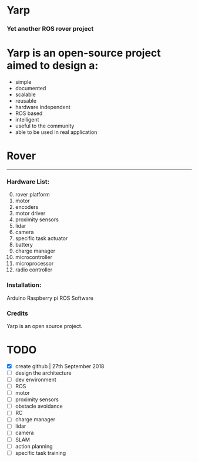 # Yarp 
### Yet another ROS rover project

# Yarp is an open-source project aimed to design a: 
- simple
- documented
- scalable
- reusable
- hardware independent 
- ROS based
- intelligent
- useful to the community
- able to be used in real application

# Rover

___________________________________________________________

### Hardware List:

0)  rover platform
1)  motor
3)  encoders
3)  motor driver
4)  proximity sensors
5)  lidar
6)  camera
7)  specific task actuator
8)  battery
9)  charge manager
10) microcontroller
11) microprocessor
12) radio controller


### Installation:

Arduino
Raspberry pi
ROS
Software

### Credits
Yarp is an open source project.


# TODO

- [x] create github                    | 27th September 2018
- [ ] design the architecture 
- [ ] dev environment
- [ ] ROS
- [ ] motor
- [ ] proximity sensors
- [ ] obstacle avoidance
- [ ] RC
- [ ] charge manager
- [ ] lidar
- [ ] camera
- [ ] SLAM
- [ ] action planning
- [ ] specific task training
